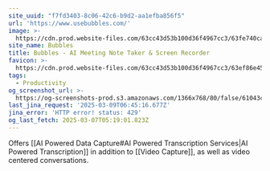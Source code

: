 ```yaml
---
site_uuid: "f7fd3403-8c06-42c6-b9d2-aa1efba856f5"
url: 'https://www.usebubbles.com/'
image: >-
  https://cdn.prod.website-files.com/63cc43d53b100d36f4967cc3/63fe740caf59842acb4f1766_og-image.png
site_name: Bubbles
title: Bubbles - AI Meeting Note Taker & Screen Recorder
favicon: >-
  https://cdn.prod.website-files.com/63cc43d53b100d36f4967cc3/63ef86e459379b136ab2486d_favicon.svg
tags:
  - Productivity
og_screenshot_url: >-
  https://og-screenshots-prod.s3.amazonaws.com/1366x768/80/false/61043c6f4308c2eb65275146f772b0fbee8b495c1da34b848cfe263bdf541ba1.jpeg
last_jina_request: '2025-03-09T06:45:16.677Z'
jina_error: 'HTTP error! status: 429'
og_last_fetch: 2025-03-07T05:19:01.823Z
---
```

Offers [[AI Powered Data Capture#AI Powered Transcription Services|AI Powered Transcription]] in addition to [[Video Capture]], as well as video centered conversations. 
